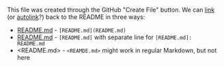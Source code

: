 This file was created through the GitHub "Create File" button.
We can [link] (or [autolink]?) back to the README in three ways:
* [README.md](README.md) - `[README.md](README.md)`
* [README.md] - `[README.md]` with separate line for `[README.md]: README.md`
* <README.md> - `<REAMDE.md>` might work in regular Markdown, but not here

[link]: https://help.github.com/articles/basic-writing-and-formatting-syntax/#links
[autolink]: https://help.github.com/articles/autolinked-references-and-urls/
[README.md]: README.md
